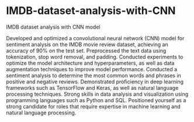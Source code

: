 # IMDB-dataset-analysis-with-CNN
IMDB dataset analysis with CNN model 

Developed and optimized a convolutional neural network (CNN) model for sentiment analysis on the IMDB movie 
review dataset, achieving an accuracy of 90% on the test set.
Preprocessed the text data using tokenization, stop word removal, and padding.
Conducted experiments to optimize the model architecture and hyperparameters, as well as data augmentation 
techniques to improve model performance.
Conducted a sentiment analysis to determine the most common words and phrases in positive and negative 
reviews.
Demonstrated proficiency in deep learning frameworks such as TensorFlow and Keras, as well as natural language 
processing techniques.
Strong skills in data analysis and visualization using programming languages such as Python and SQL.
Positioned yourself as a strong candidate for roles that require expertise in machine learning and natural language 
processing.
